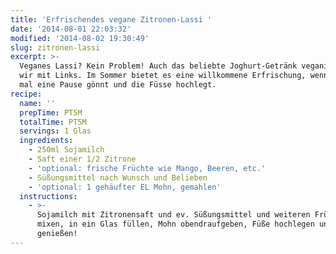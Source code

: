 ```yaml
---
title: 'Erfrischendes vegane Zitronen-Lassi '
date: '2014-08-01 22:03:32'
modified: '2014-08-02 19:30:49'
slug: zitronen-lassi
excerpt: >-
  Veganes Lassi? Kein Problem! Auch das beliebte Joghurt-Getränk veganisieren
  wir mit Links. Im Sommer bietet es eine willkommene Erfrischung, wenn man sich
  mal eine Pause gönnt und die Füsse hochlegt.
recipe:
  name: ''
  prepTime: PT5M
  totalTime: PT5M
  servings: 1 Glas
  ingredients:
    - 250ml Sojamilch
    - Saft einer 1/2 Zitrone
    - 'optional: frische Früchte wie Mango, Beeren, etc.'
    - Süßungsmittel nach Wunsch und Belieben
    - 'optional: 1 gehäufter EL Mohn, gemahlen'
  instructions:
    - >-
      Sojamilch mit Zitronensaft und ev. Süßungsmittel und weiteren Früchten
      mixen, in ein Glas füllen, Mohn obendraufgeben, Füße hochlegen und
      genießen!
---
```


